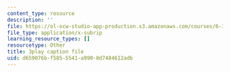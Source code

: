 ```yaml
---
content_type: resource
description: ''
file: https://ol-ocw-studio-app-production.s3.amazonaws.com/courses/6-189-multicore-programming-primer-january-iap-2007/d659076bf5855541a9900d7484612adb_Y1mrnc1hz9g.vtt
file_type: application/x-subrip
learning_resource_types: []
resourcetype: Other
title: 3play caption file
uid: d659076b-f585-5541-a990-0d7484612adb
---
```

